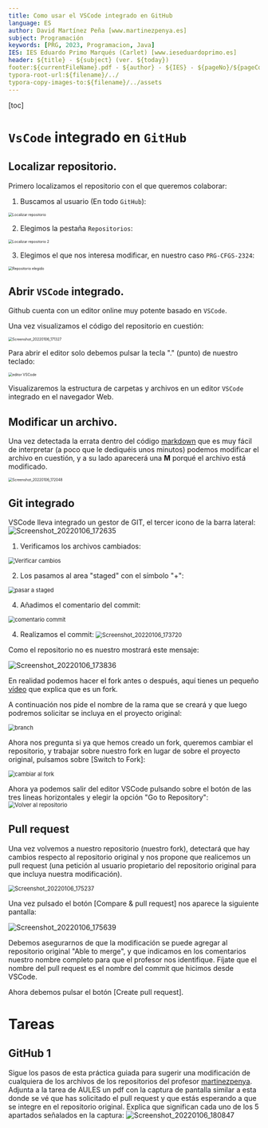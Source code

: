```yaml
---
title: Como usar el VSCode integrado en GitHub
language: ES
author: David Martínez Peña [www.martinezpenya.es]
subject: Programación
keywords: [PRG, 2023, Programacion, Java]
IES: IES Eduardo Primo Marqués (Carlet) [www.ieseduardoprimo.es]
header: ${title} - ${subject} (ver. ${today}) 
footer:${currentFileName}.pdf - ${author} - ${IES} - ${pageNo}/${pageCount}
typora-root-url:${filename}/../
typora-copy-images-to:${filename}/../assets
---
```

[toc]
# `VsCode` integrado en `GitHub`

## Localizar repositorio.

Primero localizamos el repositorio con el que queremos colaborar:

1. Buscamos al usuario (En todo `GitHub`):

<img src="assets/vscode_01_localizar_repositorio.png" alt="Localizar repositorio" style="zoom:50%;" />

2. Elegimos la pestaña `Repositorios`:

<img src="assets/vscode_02_localizar_repositorio.png" alt="Localizar repositorio 2" style="zoom:50%;" />

3. Elegimos el que nos interesa modificar, en nuestro caso `PRG-CFGS-2324`:

<img src="assets/vscode_03_repositorio_elegido.png" alt="Repositorio elegido" style="zoom:50%;" />



## Abrir `VSCode` integrado.

Github cuenta con un editor online muy potente basado en `VSCode`.

Una vez visualizamos el código del repositorio en cuestión:

<img src="assets/vscode_04_codigo.png" alt="Screenshot_20220106_171327" alt="Código" style="zoom:50%;" />

Para abrir el editor solo debemos pulsar la tecla "." (punto) de nuestro teclado:

<img src="assets/vscode_05_vscode1.png" alt="editor VSCode" style="zoom:50%;" />

Visualizaremos la estructura de carpetas y archivos en un editor `VSCode` integrado en el navegador Web.

## Modificar un archivo.

Una vez detectada la errata dentro del código [markdown](https://markdown.es/) que es muy fácil de interpretar (a poco que le dediquéis unos minutos) podemos modificar el archivo en cuestión, y a su lado aparecerá una **M** porqué el archivo está modificado.

<img src="assets/vscode_06_vscode2.png" alt="Screenshot_20220106_172048" style="zoom:50%;" />

## Git integrado

VSCode lleva integrado un gestor de GIT, el tercer icono de la barra lateral: ![Screenshot_20220106_172635](assets/vscode_07_git.png)

1. Verificamos los archivos cambiados:
<img src="assets/vscode_07_git1.png" alt="Verificar cambios" style="zoom: 80%;" />

2. Los pasamos al area "staged" con el símbolo "+":
<img src="assets/vscode_07_git2.png" alt="pasar a staged" style="zoom:80%;" />

4. Añadimos el comentario del commit:
<img src="assets/vscode_07_git3.png" alt="comentario commit" style="zoom:80%;" />

4. Realizamos el commit:
    <img src="assets/vscode_07_git4.png" alt="Screenshot_20220106_173720" style="zoom:80%;" />

Como el repositorio no es nuestro mostrará este mensaje:

![Screenshot_20220106_173836](assets/vscode_07_git5.png)

En realidad podemos hacer el fork antes o después, aquí tienes un pequeño [vídeo](https://www.youtube.com/watch?v=zyT0sl3-kxE) que explica que es un fork.

A continuación nos pide el nombre de la rama que se creará y que luego podremos solicitar se incluya en el proyecto original:

<img src="assets/vscode_07_git6.png" alt="branch" style="zoom:80%;" />

Ahora nos pregunta si ya que hemos creado un fork, queremos cambiar el repositorio, y trabajar sobre nuestro fork en lugar de sobre el proyecto original, pulsamos sobre [Switch to Fork]:

<img src="assets/vscode_07_git7.png" alt="cambiar al fork" style="zoom:80%;" />

Ahora ya podemos salir del editor VSCode pulsando sobre el botón de las tres lineas horizontales y elegir la opción "Go to Repository":
<img src="assets/vscode_07_git8.png" alt="Volver al repositorio" style="zoom:80%;" />

## Pull request

Una vez volvemos a nuestro repositorio (nuestro fork), detectará que hay cambios respecto al repositorio original y nos propone que realicemos un pull request (una petición al usuario propietario del repositorio original para que incluya nuestra modificación).

<img src="assets/vscode_08_pullrequest.png" alt="Screenshot_20220106_175237" style="zoom:80%;" />

Una vez pulsado el botón [Compare & pull request] nos aparece la siguiente pantalla:

![Screenshot_20220106_175639](assets/vscode_09_pullrequest2.png)

Debemos asegurarnos de que la modificación se puede agregar al repositorio original "Able to merge", y que indicamos en los comentarios nuestro nombre completo para que el profesor nos identifique. Fíjate que el nombre del pull request es el nombre del commit que hicimos desde VSCode.

Ahora debemos pulsar el botón [Create pull request].

# Tareas

##  GitHub 1

Sigue los pasos de esta práctica guiada para sugerir una modificación de cualquiera de los archivos de los repositorios del profesor [martinezpenya](https://github.com/martinezpenya). Adjunta a la tarea de AULES un pdf con la captura de pantalla similar a esta donde se vé que has solicitado el pull request y que estás esperando a que se integre en el repositorio original. Explica que significan cada uno de los 5 apartados señalados en la captura:
![Screenshot_20220106_180847](assets/vscode_10_pullrequest3.png)
